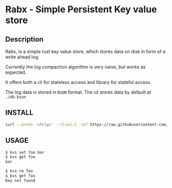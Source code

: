 # Rabx - Simple Persistent Key value store
## Description
Rabx, is a simple rust key value store, which stores data on disk in form of a write ahead log.

Currently the log compaction algorithm is very naive, but works as expected.

It offers both a cli for stateless access and library for stateful access.

The log data is stored in `BSON` format. The cli stores data by default at `./db.bson`

## INSTALL
```bash
curl --proto '=https' --tlsv1.2 -sSf https://raw.githubusercontent.com/crazystylus/rabx/master/install | bash
```

## USAGE
```bash
$ kvs set foo bar
$ kvs get foo
bar

$ kvs rm foo
$ kvs get foo
Key not found
```
